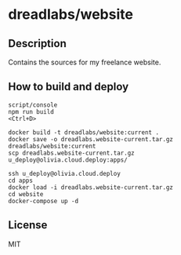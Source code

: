 # dreadlabs/website

## Description

Contains the sources for my freelance website.

## How to build and deploy

    script/console
    npm run build
    <Ctrl+D>

    docker build -t dreadlabs/website:current .
    docker save -o dreadlabs.website-current.tar.gz dreadlabs/website:current
    scp dreadlabs.website-current.tar.gz u_deploy@olivia.cloud.deploy:apps/

    ssh u_deploy@olivia.cloud.deploy
    cd apps
    docker load -i dreadlabs.website-current.tar.gz
    cd website
    docker-compose up -d

## License

MIT
